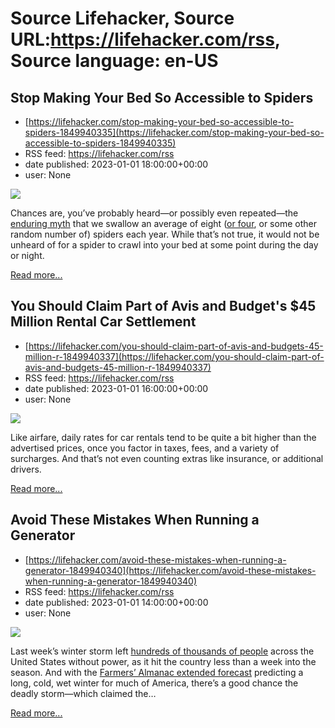# Source Lifehacker, Source URL:https://lifehacker.com/rss, Source language: en-US

## Stop Making Your Bed So Accessible to Spiders
 - [https://lifehacker.com/stop-making-your-bed-so-accessible-to-spiders-1849940335](https://lifehacker.com/stop-making-your-bed-so-accessible-to-spiders-1849940335)
 - RSS feed: https://lifehacker.com/rss
 - date published: 2023-01-01 18:00:00+00:00
 - user: None

<img src="https://i.kinja-img.com/gawker-media/image/upload/s--PYnaXgA4--/c_fit,fl_progressive,q_80,w_636/7d765afcf9adc0b19a5f12ca813c0f24.jpg" /><p>Chances are, you’ve probably heard—or possibly even repeated—the <a href="https://www.scientificamerican.com/article/fact-or-fiction-people-swallow-8-spiders-a-year-while-they-sleep1/" rel="noopener noreferrer" target="_blank">enduring myth</a> that we swallow an average of eight (<a href="https://www.burkemuseum.org/collections-and-research/biology/arachnology-and-entomology/spider-myths/myth-you-swallow-spiders" rel="noopener noreferrer" target="_blank">or four</a>, or some other random number of) spiders each year. While that’s not true, it would not be unheard of for a spider to crawl into your bed at some point during the day or night.</p><p><a href="https://lifehacker.com/stop-making-your-bed-so-accessible-to-spiders-1849940335">Read more...</a></p>

## You Should Claim Part of Avis and Budget's $45 Million Rental Car Settlement
 - [https://lifehacker.com/you-should-claim-part-of-avis-and-budgets-45-million-r-1849940337](https://lifehacker.com/you-should-claim-part-of-avis-and-budgets-45-million-r-1849940337)
 - RSS feed: https://lifehacker.com/rss
 - date published: 2023-01-01 16:00:00+00:00
 - user: None

<img src="https://i.kinja-img.com/gawker-media/image/upload/s--EBD3uQIn--/c_fit,fl_progressive,q_80,w_636/2fb4f09fb4d3c9cf6cf4417d414b8ba9.jpg" /><p>Like airfare, daily rates for car rentals tend to be quite a bit higher than the advertised prices, once you factor in taxes, fees, and a variety of surcharges. And that’s not even counting extras like insurance, or additional drivers. </p><p><a href="https://lifehacker.com/you-should-claim-part-of-avis-and-budgets-45-million-r-1849940337">Read more...</a></p>

## Avoid These Mistakes When Running a Generator
 - [https://lifehacker.com/avoid-these-mistakes-when-running-a-generator-1849940340](https://lifehacker.com/avoid-these-mistakes-when-running-a-generator-1849940340)
 - RSS feed: https://lifehacker.com/rss
 - date published: 2023-01-01 14:00:00+00:00
 - user: None

<img src="https://i.kinja-img.com/gawker-media/image/upload/s--PIGgyeFg--/c_fit,fl_progressive,q_80,w_636/9b701865eba238367c0b02b50a61f73b.jpg" /><p>Last week’s winter storm left <a href="https://www.cnn.com/2022/12/25/weather/christmas-arctic-winter-storm-power-outages-sunday/index.html" rel="noopener noreferrer" target="_blank">hundreds of thousands of people</a> across the United States without power, as it hit the country less than a week into the season. And with the <a href="https://www.farmersalmanac.com/extended-forecast" rel="noopener noreferrer" target="_blank">Farmers’ Almanac extended forecast</a> predicting a long, cold, wet winter for much of America, there’s a good chance the deadly storm—which claimed the…</p><p><a href="https://lifehacker.com/avoid-these-mistakes-when-running-a-generator-1849940340">Read more...</a></p>
